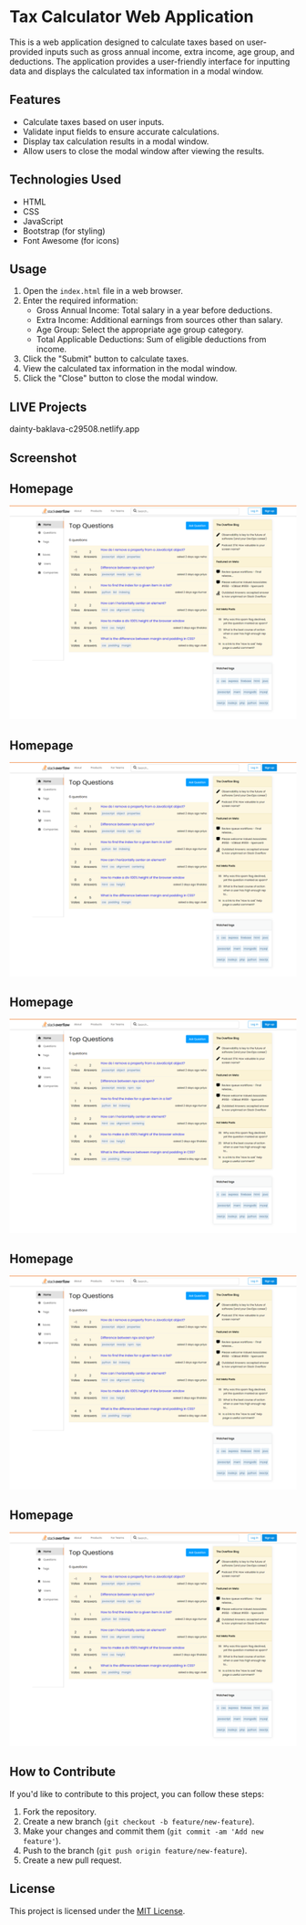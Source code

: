 # Tax Calculator Web Application

This is a web application designed to calculate taxes based on user-provided inputs such as gross annual income, extra income, age group, and deductions. The application provides a user-friendly interface for inputting data and displays the calculated tax information in a modal window.

## Features

- Calculate taxes based on user inputs.
- Validate input fields to ensure accurate calculations.
- Display tax calculation results in a modal window.
- Allow users to close the modal window after viewing the results.

## Technologies Used

- HTML
- CSS
- JavaScript
- Bootstrap (for styling)
- Font Awesome (for icons)

## Usage

1. Open the `index.html` file in a web browser.
2. Enter the required information:
   - Gross Annual Income: Total salary in a year before deductions.
   - Extra Income: Additional earnings from sources other than salary.
   - Age Group: Select the appropriate age group category.
   - Total Applicable Deductions: Sum of eligible deductions from income.
3. Click the "Submit" button to calculate taxes.
4. View the calculated tax information in the modal window.
5. Click the "Close" button to close the modal window.

## LIVE Projects

dainty-baklava-c29508.netlify.app

## Screenshot

## Homepage 

![App Screenshot](https://github.com/devgeek2700/StackOverflow-Clone-Using-MERN/blob/master/src/assets/Outputs/1.png?raw=true)

## Homepage 

![App Screenshot](https://github.com/devgeek2700/StackOverflow-Clone-Using-MERN/blob/master/src/assets/Outputs/1.png?raw=true)

## Homepage 

![App Screenshot](https://github.com/devgeek2700/StackOverflow-Clone-Using-MERN/blob/master/src/assets/Outputs/1.png?raw=true)

## Homepage 

![App Screenshot](https://github.com/devgeek2700/StackOverflow-Clone-Using-MERN/blob/master/src/assets/Outputs/1.png?raw=true)

## Homepage 

![App Screenshot](https://github.com/devgeek2700/StackOverflow-Clone-Using-MERN/blob/master/src/assets/Outputs/1.png?raw=true)

## How to Contribute

If you'd like to contribute to this project, you can follow these steps:

1. Fork the repository.
2. Create a new branch (`git checkout -b feature/new-feature`).
3. Make your changes and commit them (`git commit -am 'Add new feature'`).
4. Push to the branch (`git push origin feature/new-feature`).
5. Create a new pull request.

## License

This project is licensed under the [MIT License](LICENSE).
